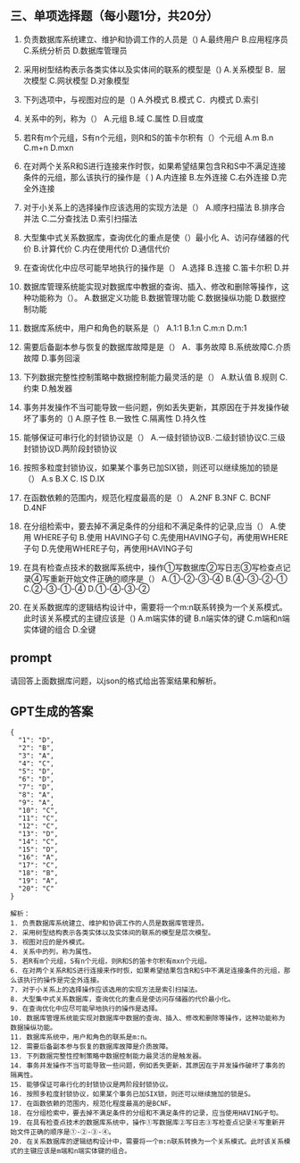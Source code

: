 ## 三、单项选择题（每小题1分，共20分）

1. 负责数据库系统建立、维护和协调工作的人员是（)
   A.最终用户 B.应用程序员 C.系统分析员 D.数据库管理员
2. 采用树型结构表示各类实体以及实体间的联系的模型是（)
   A.关系模型 B．层次模型 C.网状模型 D.对象模型

3. 下列选项中，与视图对应的是（)
   A.外模式 B.模式 C．内模式 D.索引
4. 关系中的列，称为（）
   A.元组 B.域 C.属性 D.目或度

5. 若R有m个元组，S有n个元组，则R和S的笛卡尔积有（）个元组
   A.m B.n C.m+n D.mxn

6. 在对两个关系R和S进行连接来作时恢，如果希望结果包含R和S中不满足连接条件的元组，那么该执行的操作是（ )
   A.内连接 B.左外连接 C.右外连接 D.完全外连接

7. 对于小关系上的选择操作应该选用的实现方法是（）
   A.顺序扫描法 B.排序合并法 C.二分查找法 D.索引扫描法

8. 大型集中式关系数据库，查询优化的重点是使（）最小化
   A、访问存储器的代价 B.计算代价 C.内在使用代价 D.通信代价

9. 在查询优化中应尽可能早地执行的操作是（）
   A.选择 B.连接 C.笛卡尔积 D.并

10. 数据库管理系统能实现对数据库中教据的查询、插入、修改和删除等操作，这种功能称为（）。
    A.数据定义功能 B.数据管理功能 C.数据操纵功能 D.数据控制功能

11. 数据库系统中，用户和角色的联系是（）
    A.1:1 B.1:n C.m:n D.m:1

12. 需要后备副本参与恢复的数据库故障是是（）
    A．事务故障 B.系统故障C.介质故障 D.事务回滚

13. 下列数据完整性控制策略中数据控制能力最灵活的是（）
    A.默认值 B.规则 C.约束 D.触发器

14. 事务并发操作不当可能导致一些问题，例如丢失更新，其原因在于并发操作破坏了事务的（)
    A.原子性 B.一致性 C.隔离性 D.持久性

15. 能够保证可串行化的封锁协议是（）
    A.一级封锁协议B.·二级封锁协议C.三级封锁协议D.两阶段封锁协议

16. 按照多粒度封锁协议，如果某个事务已加SIX锁，则还可以继续施加的锁是（）
    A.s B.X C. IS D.IX

17. 在函数依赖的范围内，规范化程度最高的是（）
    A.2NF B.3NF C. BCNF D.4NF

18. 在分组检索中，要去掉不满足条件的分组和不满足条件的记录,应当（）
    A.使用 WHERE子句 B.使用 HAVING子句
    C.先使用HAVING子句，再使用WHERE子句 D.先使用WHERE子句，再使用HAVING子句

19. 在具有检查点技术的数据厍系统中，操作①写数据库②写日志③写检查点记录④写重新开始文件正确的顺序是（）
    A.①-②-③-④ B.④-③-②-① C.②-③-①-④ D.①-④-③-②
20. 在关系数据库的逻辑结构设计中，需要将一个m:n联系转换为一个关系模式。此时该关系模式的主键应该是（)
    A.m端实体的键 B.n端实体的键 C.m端和n端实体键的组合 D.全键

## prompt

请回答上面数据库问题，以json的格式给出答案结果和解析。

## GPT生成的答案

```
{
  "1": "D",
  "2": "B",
  "3": "A",
  "4": "C",
  "5": "D",
  "6": "D",
  "7": "D",
  "8": "A",
  "9": "A",
  "10": "C",
  "11": "C",
  "12": "C",
  "13": "D",
  "14": "C",
  "15": "D",
  "16": "A",
  "17": "C",
  "18": "B",
  "19": "A",
  "20": "C"
}

解析：
1. 负责数据库系统建立、维护和协调工作的人员是数据库管理员。
2. 采用树型结构表示各类实体以及实体间的联系的模型是层次模型。
3. 视图对应的是外模式。
4. 关系中的列，称为属性。
5. 若R有m个元组，S有n个元组，则R和S的笛卡尔积有mxn个元组。
6. 在对两个关系R和S进行连接来作时恢，如果希望结果包含R和S中不满足连接条件的元组，那么该执行的操作是完全外连接。
7. 对于小关系上的选择操作应该选用的实现方法是索引扫描法。
8. 大型集中式关系数据库，查询优化的重点是使访问存储器的代价最小化。
9. 在查询优化中应尽可能早地执行的操作是选择。
10. 数据库管理系统能实现对数据库中数据的查询、插入、修改和删除等操作，这种功能称为数据操纵功能。
11. 数据库系统中，用户和角色的联系是m:n。
12. 需要后备副本参与恢复的数据库故障是介质故障。
13. 下列数据完整性控制策略中数据控制能力最灵活的是触发器。
14. 事务并发操作不当可能导致一些问题，例如丢失更新，其原因在于并发操作破坏了事务的隔离性。
15. 能够保证可串行化的封锁协议是两阶段封锁协议。
16. 按照多粒度封锁协议，如果某个事务已加SIX锁，则还可以继续施加的锁是S。
17. 在函数依赖的范围内，规范化程度最高的是BCNF。
18. 在分组检索中，要去掉不满足条件的分组和不满足条件的记录，应当使用HAVING子句。
19. 在具有检查点技术的数据库系统中，操作①写数据库②写日志③写检查点记录④写重新开始文件正确的顺序是①-②-③-④。
20. 在关系数据库的逻辑结构设计中，需要将一个m:n联系转换为一个关系模式。此时该关系模式的主键应该是m端和n端实体键的组合。
```

